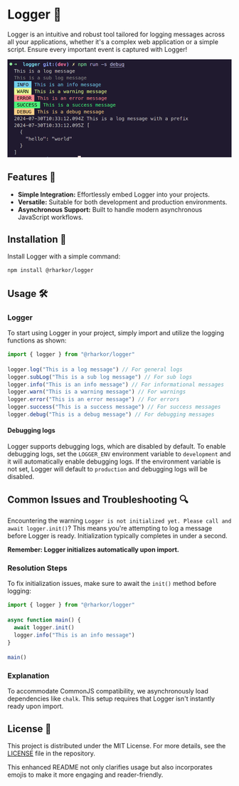 # Logger 📝

Logger is an intuitive and robust tool tailored for logging messages across all your applications, whether it's a complex web application or a simple script. Ensure every important event is captured with Logger!

![Logger](./docs/demo.png)

## Features 🌟

- **Simple Integration:** Effortlessly embed Logger into your projects.
- **Versatile:** Suitable for both development and production environments.
- **Asynchronous Support:** Built to handle modern asynchronous JavaScript workflows.

## Installation 🔧

Install Logger with a simple command:

```bash
npm install @rharkor/logger
```

## Usage 🛠️

### Logger

To start using Logger in your project, simply import and utilize the logging functions as shown:

```typescript
import { logger } from "@rharkor/logger"

logger.log("This is a log message") // For general logs
logger.subLog("This is a sub log message") // For sub logs
logger.info("This is an info message") // For informational messages
logger.warn("This is a warning message") // For warnings
logger.error("This is an error message") // For errors
logger.success("This is a success message") // For success messages
logger.debug("This is a debug message") // For debugging messages
```

#### Debugging logs

Logger supports debugging logs, which are disabled by default. To enable debugging logs, set the `LOGGER_ENV` environment variable to `development` and it will automatically enable debugging logs. If the environment variable is not set, Logger will default to `production` and debugging logs will be disabled.

## Common Issues and Troubleshooting 🔍

Encountering the warning `Logger is not initialized yet. Please call and await logger.init()`? This means you're attempting to log a message before Logger is ready. Initialization typically completes in under a second.

**Remember: Logger initializes automatically upon import.**

### Resolution Steps

To fix initialization issues, make sure to await the `init()` method before logging:

```typescript
import { logger } from "@rharkor/logger"

async function main() {
  await logger.init()
  logger.info("This is an info message")
}

main()
```

### Explanation

To accommodate CommonJS compatibility, we asynchronously load dependencies like `chalk`. This setup requires that Logger isn't instantly ready upon import.

## License 📄

This project is distributed under the MIT License. For more details, see the [LICENSE](LICENSE) file in the repository.

This enhanced README not only clarifies usage but also incorporates emojis to make it more engaging and reader-friendly.

